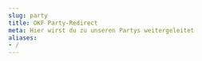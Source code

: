 ```yaml
---
slug: party
title: OKF Party-Redirect
meta: Hier wirst du zu unseren Partys weitergeleitet
aliases:
- /
---
```

